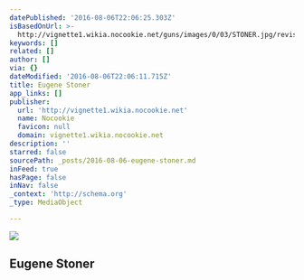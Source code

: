 ```yaml
---
datePublished: '2016-08-06T22:06:25.303Z'
isBasedOnUrl: >-
  http://vignette1.wikia.nocookie.net/guns/images/0/03/STONER.jpg/revision/latest?cb=20090810083149
keywords: []
related: []
author: []
via: {}
dateModified: '2016-08-06T22:06:11.715Z'
title: Eugene Stoner
app_links: []
publisher:
  url: 'http://vignette1.wikia.nocookie.net'
  name: Nocookie
  favicon: null
  domain: vignette1.wikia.nocookie.net
description: ''
starred: false
sourcePath: _posts/2016-08-06-eugene-stoner.md
inFeed: true
hasPage: false
inNav: false
_context: 'http://schema.org'
_type: MediaObject

---
```

<article style=""><img src="http://vignette1.wikia.nocookie.net/guns/images/0/03/STONER.jpg/revision/latest?cb=20090810083149" /><h1>Eugene Stoner</h1></article>